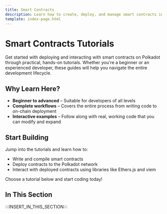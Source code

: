 ```yaml
---
title: Smart Contracts
description: Learn how to create, deploy, and manage smart contracts in the Polkadot ecosystem with detailed, step-by-step tutorials.
template: index-page.html
---
```


# Smart Contracts Tutorials

Get started with deploying and interacting with smart contracts on Polkadot through practical, hands-on tutorials. Whether you're a beginner or an experienced developer, these guides will help you navigate the entire development lifecycle.

## Why Learn Here?

- **Beginner to advanced** – Suitable for developers of all levels
- **Complete workflows** – Covers the entire process from writing code to on-chain deployment
- **Interactive examples** – Follow along with real, working code that you can modify and expand

## Start Building

Jump into the tutorials and learn how to:

- Write and compile smart contracts
- Deploy contracts to the Polkadot network
- Interact with deployed contracts using libraries like Ethers.js and viem

Choose a tutorial below and start coding today!

## In This Section

:::INSERT_IN_THIS_SECTION:::
